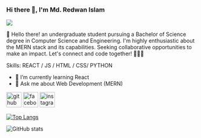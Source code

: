 ### Hi there 👋, I'm Md. Redwan Islam
![](https://scontent.fjsr12-1.fna.fbcdn.net/v/t39.30808-6/342585965_188832623970688_7761241459391721829_n.jpg?stp=dst-jpg_p720x720&_nc_cat=105&ccb=1-7&_nc_sid=e3f864&_nc_eui2=AeF_6QxSY7F_cGb1fXUp3MCfQo6KiCdWygtCjoqIJ1bKC_fa6zqHu1tjJE5iWxSaEqQDKjgUUkdOR8wj5EQNEhlW&_nc_ohc=6nfV1TzfesgAX-WzZ-D&_nc_oc=AQm0MQZoJt_wJWlfZfw13enwK59wGQCT21JT5TpTN-yK1Zfhf5TsZ_DyKa0l78sp0-U&_nc_ht=scontent.fjsr12-1.fna&oh=00_AfDpGVQartq-HwyL_RjJGgaDB0Ih3RJDxyycQ-KqcIIPng&oe=64715E33)

👋 Hello there! an undergraduate student pursuing a Bachelor of Science degree in Computer Science and Engineering. I'm highly enthusiastic about the MERN stack and its capabilities. Seeking collaborative opportunities to make an impact. Let's connect and code together! 👩‍💻✨

Skills:  REACT / JS / HTML / CSS/ PYTHON

- 🌱 I’m currently learning React 
- 💬 Ask me about Web Development (MERN) 


[<img src='https://cdn.jsdelivr.net/npm/simple-icons@3.0.1/icons/github.svg' alt='github' height='40'>](https://github.com/GoodBoy-09)  [<img src='https://cdn.jsdelivr.net/npm/simple-icons@3.0.1/icons/facebook.svg' alt='facebook' height='40'>](https://www.facebook.com/https://www.facebook.com/redwan.riad.75)  [<img src='https://cdn.jsdelivr.net/npm/simple-icons@3.0.1/icons/instagram.svg' alt='instagram' height='40'>](https://www.instagram.com/https://www.instagram.com/redwan___islam//)  

[![Top Langs](https://github-readme-stats.vercel.app/api/top-langs/?username=GoodBoy-09)](https://github.com/anuraghazra/github-readme-stats)

![GitHub stats](https://github-readme-stats.vercel.app/api?username=GoodBoy-09&show_icons=true)  

